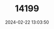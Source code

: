 ---
title: "14199"
category: "Myotis scotti"
draft: false
date: 2024-02-22 13:03:50
languages:
  English: ["Scott's Mouse-eared Bat"]
---